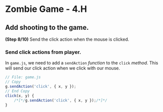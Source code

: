 # Zombie Game - 4.H

## Add shooting to the game.

**(Step 8/10)** Send the click action when the mouse is clicked.

### Send click actions from player.

In `game.js`, we need to add a `sendAction` _function_ to the `click` _method_. This will send our click action when we click with our mouse.

``` javascript
// File: game.js
// Copy
g.sendAction('click', { x, y });
// End Copy
click(x, y) {
	/*[*/g.sendAction('click', { x, y });/*]*/
}
```
